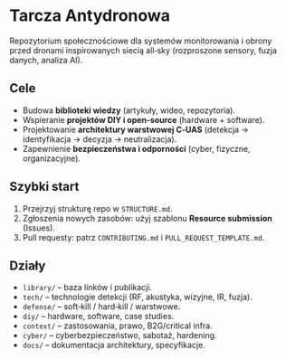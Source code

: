 # Tarcza Antydronowa

Repozytorium społecznościowe dla systemów monitorowania i obrony przed dronami inspirowanych siecią all‑sky (rozproszone sensory, fuzja danych, analiza AI).

## Cele
- Budowa **biblioteki wiedzy** (artykuły, wideo, repozytoria).
- Wspieranie **projektów DIY i open‑source** (hardware + software).
- Projektowanie **architektury warstwowej C‑UAS** (detekcja → identyfikacja → decyzja → neutralizacja).
- Zapewnienie **bezpieczeństwa i odporności** (cyber, fizyczne, organizacyjne).

## Szybki start
1. Przejrzyj strukturę repo w `STRUCTURE.md`.
2. Zgłoszenia nowych zasobów: użyj szablonu **Resource submission** (Issues).
3. Pull requesty: patrz `CONTRIBUTING.md` i `PULL_REQUEST_TEMPLATE.md`.

## Działy
- `library/` – baza linków i publikacji.
- `tech/` – technologie detekcji (RF, akustyka, wizyjne, IR, fuzja).
- `defense/` – soft‑kill / hard‑kill / warstwowe.
- `diy/` – hardware, software, case studies.
- `context/` – zastosowania, prawo, B2G/critical infra.
- `cyber/` – cyberbezpieczeństwo, sabotaż, hardening.
- `docs/` – dokumentacja architektury, specyfikacje.

